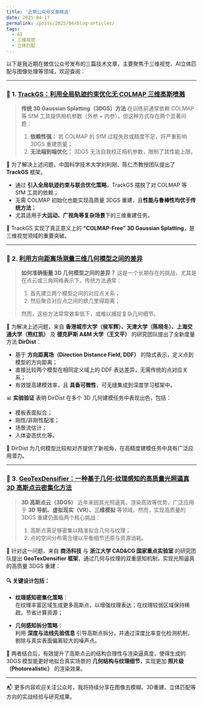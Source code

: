 ```yaml
---
title: '近期公众号文章精选'
date: 2025-04-17
permalink: /posts/2025/04/blog-articles/
tags:
  - AI
  - 三维视觉
  - 立体匹配
---
```


以下是我近期在微信公众号发布的三篇技术文章，主要聚焦于三维视觉、AI立体匹配与图像处理等领域，欢迎查阅：

---

### 📌 1. [TrackGS：利用全局轨迹约束优化无 COLMAP 三维高斯喷溅](https://mp.weixin.qq.com/s/VQM7F2GmRBuKnr5ez2xwdQ)

> **传统 3D Gaussian Splatting（3DGS）方法** 在训练前通常依赖 COLMAP 等 SfM 工具提供相机参数（外参 + 内参），但这种方式存在两个显著问题：
>
> 1. **依赖性强：** 若 COLMAP 的 SfM 过程失败或精度不足，将严重影响 3DGS 重建质量；
> 2. **无法端到端优化：** 3DGS 无法自我校正相机参数，限制了其性能上限。

🔧 为了解决上述问题，中国科学技术大学刘利刚、陈仁杰教授团队提出了 **TrackGS** 框架。

- 通过 **引入全局轨迹约束与联合优化策略**，TrackGS 摆脱了对 COLMAP 等 SfM 工具的依赖；
- 无需 COLMAP 初始化也能实现高质量 3DGS 重建，且**性能与鲁棒性均优于传统方法**；
- 尤其适用于**大运动、广视角等复杂场景**下的三维重建任务。

🎯 TrackGS 实现了真正意义上的 **“COLMAP-Free” 3D Gaussian Splatting**，是三维视觉领域的重要突破。


---

### 📌 2. [利用方向距离场测量三维几何模型之间的差异](https://mp.weixin.qq.com/s?__biz=MzkyNTI5MjU4MA==&mid=2247484152&idx=1&sn=d3ed398d03ea3c8ee5ff1e8c79144c58&chksm=c0dbfd5a578ee067ff49adbef5fbc41a864bebcf669221ac716c4ec644d576ef374b55855374&scene=126&sessionid=1745202224#rd)

> **如何准确衡量 3D 几何模型之间的差异？** 这是一个长期存在的挑战，尤其是在点云或三角网格表示下。传统方法通常：
>
> 1. 首先建立两个模型之间的对应点关系；
> 2. 然后聚合对应点之间的欧几里得距离；
>
> 然而，这些方法常常效率低下，或难以捕捉复杂几何细节。

🧠 为解决上述问题，来自 **香港城市大学（侯军辉）、天津大学（陈晓冬）、上海交通大学（熊红凯）** 及 **德克萨斯 A&M 大学（王文平）** 的研究团队提出了全新度量方法 **DirDist**：

- 基于 **方向距离场（Direction Distance Field, DDF）** 的隐式表示，定义点到模型的方向距离；
- 直接比较两个模型在相同定义域上的 DDF 表达差异，无需传统的点对应关系；
- 有效提高建模效率，且 **具备可微性**，可无缝集成到深度学习框架中。

📊 **实验验证** 表明 DirDist 在多个 3D 几何建模任务中表现出色，包括：

- 模板表面拟合；
- 刚性/非刚性配准；
- 场景流估计；
- 人体姿态优化等。

🎯 DirDist 为几何模型比较和对齐提供了新视角，在高精度建模任务中具有广泛应用潜力。

---

### 📌 3. [GeoTexDensifier：一种基于几何-纹理感知的高质量光照逼真 3D 高斯点云密集化方法](https://mp.weixin.qq.com/s?__biz=MzkyNTI5MjU4MA==&mid=2247484017&idx=1&sn=7a6b8baa2a6728a4bf1d7e733fbca6c8&chksm=c0fd59dd67e5d68ffb7941a675595979e58e16833d0cbe98bd42888376a17e751412383106f7&scene=126&sessionid=1745202250#rd)

> **3D 高斯点云（3DGS）** 近年来因其光照逼真、渲染高效等优势，广泛应用于 **3D 导航、虚拟现实（VR）、三维模拟** 等领域。然而，实现高质量的 3DGS 重建仍面临两个核心挑战：
>
> 1. 高斯点需足够密集以精准拟合几何与纹理；
> 2. 点的空间分布需合理以平衡细节还原与资源消耗。

🎯 针对这一问题，来自 **商汤科技** 与 **浙江大学 CAD&CG 国家重点实验室** 的研究团队提出 **GeoTexDensifier 框架**，通过几何与纹理的双重感知机制，实现光照逼真的高质量 3DGS 重建：

#### 🔍 关键设计包括：

- **纹理感知密集化策略**：  
  在纹理丰富区域生成更多高斯点，以增强纹理表达；在纹理较弱区域保持稀疏，节省计算资源；
  
- **几何感知拆分策略**：  
  利用 **深度与法线先验信息** 引导高斯点拆分，并通过深度比率变化检测机制，剔除与真实表面偏离较大的噪声点。

📌 两者结合后，有效提升了高斯点云的结构合理性与渲染逼真度，使得生成的 3DGS 模型能更好地拟合真实场景的 **几何结构与纹理细节**，实现更加 **照片级（Photorealistic）** 的渲染效果。

---

📬 更多内容欢迎关注公众号，我将持续分享在图像去模糊、3D重建、立体匹配等方向的实战经验与研究成果。
